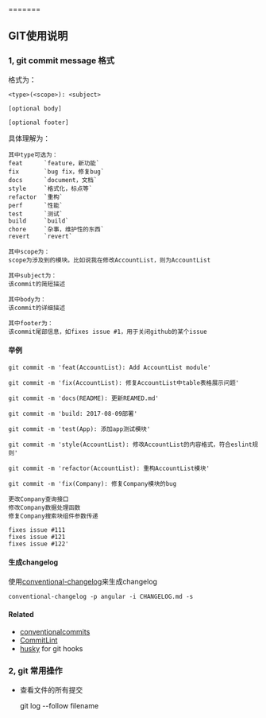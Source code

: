 
=======

## GIT使用说明

### 1, git commit message 格式

格式为：
    
    <type>(<scope>): <subject>

    [optional body]
    
    [optional footer]

具体理解为：

    其中type可选为：
    feat      `feature，新功能`
    fix       `bug fix，修复bug`
    docs      `document，文档`
    style     `格式化，标点等` 
    refactor  `重构`
    perf      `性能`
    test      `测试`
    build     `build`
    chore     `杂事，维护性的东西`
    revert    `revert`

    其中scope为：
    scope为涉及到的模块。比如说我在修改AccountList，则为AccountList

    其中subject为：
    该commit的简短描述

    其中body为：
    该commit的详细描述

    其中footer为：
    该commit尾部信息，如fixes issue #1，用于关闭github的某个issue
    

#### 举例

`git commit -m 'feat(AccountList): Add AccountList module'`

`git commit -m 'fix(AccountList): 修复AccountList中table表格展示问题'`

`git commit -m 'docs(README): 更新REAMED.md'`

`git commit -m 'build: 2017-08-09部署'`

`git commit -m 'test(App): 添加app测试模块'`

`git commit -m 'style(AccountList): 修改AccountList的内容格式，符合eslint规则'`

`git commit -m 'refactor(AccountList): 重构AccountList模块'`

    git commit -m 'fix(Company): 修复Company模块的bug

    更改Company查询接口
    修改Company数据处理函数
    修复Company搜索块组件参数传递

    fixes issue #111
    fixes issue #121
    fixes issue #122'


#### 生成changelog
使用[conventional-changelog](https://github.com/conventional-changelog/conventional-changelog)来生成changelog
        
    conventional-changelog -p angular -i CHANGELOG.md -s

#### Related
- [conventionalcommits](https://www.conventionalcommits.org/en/v1.0.0-beta.2/)
- [CommitLint](https://github.com/marionebl/commitlint)
- [husky](https://github.com/typicode/husky) for git hooks


### 2, git 常用操作
- 查看文件的所有提交
    
    git log --follow filename
    